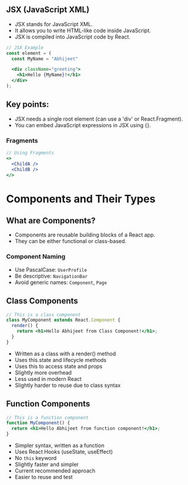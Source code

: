 ## JSX (JavaScript XML)

- JSX stands for JavaScript XML.
- It allows you to write HTML-like code inside JavaScript.
- JSX is compiled into JavaScript code by React.

```jsx
// JSX Example
const element = (
  const MyName = "Abhijeet"

  <div className="greeting">
    <h1>Hello {MyName}!</h1>
  </div>
);
```
## Key points:

- JSX needs a single root element (can use a 'div' or React.Fragment).
- You can embed JavaScript expressions in JSX using {}.

### Fragments
```jsx
// Using Fragments
<>
  <ChildA />
  <ChildB />
</>
```


# Components and Their Types
## What are Components?

- Components are reusable building blocks of a React app.
- They can be either functional or class-based.

### Component Naming
- Use PascalCase: `UserProfile`
- Be descriptive: `NavigationBar`
- Avoid generic names: `Component`, `Page`

## Class Components
```jsx
// This is a class component
class MyComponent extends React.Component {
  render() {
    return <h1>Hello Abhijeet from Class Component!</h1>;
  }
}
```
- Written as a class with a render() method
- Uses this.state and lifecycle methods
- Uses this to access state and props
- Slightly more overhead
- Less used in modern React
- Slightly harder to reuse due to class syntax

## Function Components
```jsx
// This is a function component
function MyComponent() {
  return <h1>Hello Abhijeet from function component!</h1>;
}
```
- Simpler syntax, written as a function
- Uses React Hooks (useState, useEffect)
- No `this` keyword
- Slightly faster and simpler
- Current recommended approach
- Easier to reuse and test